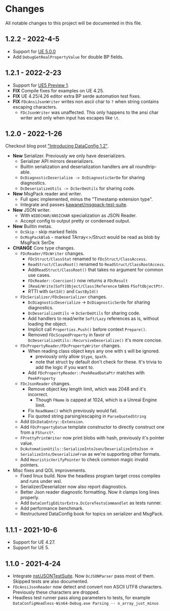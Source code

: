 # Changes

All notable changes to this project will be documented in this file.

## 1.2.2 - 2022-4-5

- Support for [UE 5.0.0](https://docs.unrealengine.com/5.0/en-US/unreal-engine-5-0-release-notes/)
- Add `DebugGetRealPropertyValue` for double BP fields. 

## 1.2.1 - 2022-2-23

- Support for [UE5 Preview 1](https://www.unrealengine.com/en-US/blog/unreal-engine-5-is-now-available-in-preview).
- **FIX** Compile fixes for examples on UE 4.25.
- **FIX** UE 4.25/4.26 editor extra BP serde automation test fixes.
- **FIX** `FDcAnsiJsonWriter` writes non ascii char to `?` when string contains escaping characters.
    - `FDcJsonWriter` was unaffected. This only happens to the ansi char writer and only when input has escapes like `\t`.

## 1.2.0 - 2022-1-26

Checkout blog post ["Introducing DataConfig 1.2"](/blog/dataconfig-1-2/).

* **New** Serializer. Previously we only have deserializers. 
  * Serializer API mirrors deserializers.
  * Builtin serialization and deserialization handlers are all roundtrip-able.
  * `DcDiagnosticDeserialize -> DcDiagnosticSerDe` for sharing diagnostics.
  * `DcDeserializeUtils -> DcSerDeUtils` for sharing code.
* **New** MsgPack reader and writer.
  * Full spec implemented, minus the "Timestamp extension type".
  * Integrate and passes [kawanet/msgpack-test-suite](https://github.com/kawanet/msgpack-test-suite).
* **New** JSON writer.
  * With `WIDECHAR/ANSICHAR` specialization as JSON Reader.
  * Accept config to output pretty or condensed output.
* **New** Builtin metas.
  * `DcSkip`  - skip marked fields
  * `DcMsgPackBlob`  - marked TArray<>/Struct would be read as blob by MsgPack SerDe
* **CHANGE** Core type changes.
  * `FDcReader/FDcWriter` changes.
    * `FDcStruct/ClassStat` renamed to `FDcStruct/ClassAccess`.
    * `ReadStruct/ClassRoot()` renamed to `ReadStruct/ClassRootAccess`.
    * Add`ReadStruct/ClassRoot()` that takes no argument for common use cases.
    * `FDcReader::Coercion()` now returns a `FDcResult`
    * `[Read/Write]Soft[Object/Class]Reference` takes `FSoftObjectPtr`.
    * RTTI with `GetId()` and `CastById()`
  * `FDcSerializer/FDcDeserializer` changes.
    * `DcDiagnosticDeserialize` -> `DcDiagnosticSerDe` for sharing diagnostics.
    * `DcDeserializeUtils` -> `DcSerDeUtils` for sharing code.
    * Add handlers to read/write `Soft/Lazy` references as is, without loading the object.
    * Implicit call `Properties.Push()` before context `Prepare()`.
    * Removed `FDcScopedProperty` in favor of `DcDeserializeUtils::RecursiveDeserialize()` it's more concise. 
  * `FDcPropertyReader/FDcPropertyWriter` changes.
    * When reading class object keys any one with `$` will be ignored.
      - previously only allow `$type`, `$path`.
      - note that struct by default don't check for these. It's trivia to add the logic if you want to.
    * Add `FDcPropertyReader::PeekReadDataPtr` matches with `PeekProperty`
  * `FDcJsonReader` changes.
    * Remove object key length limit, which was 2048 and it's incorrect.
      - Though `FName` is capped at 1024, which is a Unreal Engine limit.
    * Fix `ReadName()` which previously would fail.
    * Fix quoted string parsing/escaping  in `ParseQuotedString`
  * Add `EDcDataEntry::Extension`.
  * Add `FDcPropertyDatum` template constructor to directly construct one from a `FSturct*`.
  * `FPrettyPrintWriter` now print blobs with hash, previously it's pointer value.
  * `DcAutomationUtils::SerializeIntoJson/DeserializeIntoJson` -> `SerializeInto/DeserializeFrom` as we're supporting other formats.
  * Add `HeuristicVerifyPointer` to check common magic invalid pointers.
* Misc fixes and QOL improvements.
  * Fixed linux build. Now the headless program target cross compiles and runs under wsl.
  * Serializer/Deserializer now also report diagnostics.
  * Better Json reader diagnostic formatting. Now it clamps long lines properly.
  * Add `DataConfigEditorExtra.DcCoreTestsCommandlet` as tests runner.
  * Add performance benchmark.
  * Restructured DataConfig book for topics on serializer and MsgPack.

## 1.1.1 - 2021-10-6

- Support for UE 4.27.
- Support for UE 5.

## 1.1.0 - 2021-4-24

- Integrate [nst/JSONTestSuite](https://github.com/nst/JSONTestSuite). Now `DcJSONParser` pass most of them. Skipped tests are also documented.
- `FDcAnsiJsonReader` now detect and convert non ASCII UTF8 characters. Previously these characters are dropped.
- Headless test runner pass along parameters to tests, for example
  `DataConfigHeadless-Win64-Debug.exe Parsing -- n_array_just_minus`